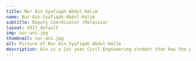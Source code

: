 ```yaml
---
title: Nur Ain Syafiqah Abdul Halim
name: Nur-Ain-Syafiqah-Abdul-Halim
subtitle: Deputy Coordinator (Malaysia)
layout: 2017_default
img: nur-ani.jpg
thumbnail: nur-ani.jpg
alt: Picture of Nur Ain Syafiqah Abdul Halim
description: Ain is a 1st year Civil Engineering student that has the passion of empowering Malaysian youth especially in STEM areas through the inception of MSTC. Her involvement in KYoutreach and NALS gave her the insights on the role of youth in assisting the development of a country and equipped her with excellent leadership qualities.
---
```

